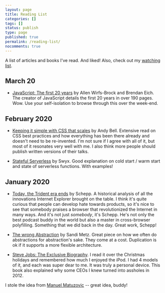 ```yaml
---
layout: page
title: Reading List
categories: []
tags: []
status: publish
type: page
published: true
permalink: /reading-list/
nocomments: true
---
```


A list of articles and books I've read. And liked! Also, check out my [watching list](/watching-list).

## March 20

- [JavaScript: The first 20 years](https://zenodo.org/record/3707008#.XnXvDpP0nyg) by Allen Wirfs-Brock and Brendan Eich. The creator of JavaScript details the first 20 years in over 190 pages. Wow. Use your self-isolation to browse through this over the week-end.

## February 2020

- [Keeping it simple with CSS that scales](https://hankchizljaw.com/wrote/keeping-it-simple-with-css-that-scales/) by Andy Bell. Extensive read on CSS best practices and how everything has been there already and doesn't need to be re-invented. I'm not sure if I agree with all of it, but most of it resonates very well with me. I also think more people should publish written versions of their talks.

- [Stateful Serverless](https://www.swyx.io/writing/stateful-serverless/) by Swyx. Good explanation on cold start / warm start and state of serverless functions. With examples!

## January 2020

- [Today, the Trident era ends](https://schepp.dev/posts/today-the-trident-era-ends/) by Schepp. A historical analysis of all the innovations Internet Explorer brought on the table. I think it's quite curious that people can develop hate towards products, so it's nice to see that somebody praises a browser that revolutionized the Internet in many ways. And it's not just *somebody*, it's Schepp. He's not only the best podcast buddy in the world but also a master in cross-browser polyfilling. Something that we did back in the day. Great work, Schepp!

- [The wrong Abstraction](https://www.sandimetz.com/blog/2016/1/20/the-wrong-abstraction) by Sandi Metz. Great piece on how we often do abstractions for abstraction's sake. They come at a cost. Duplication is ok if it supports a more flexible architecture.

- [Steve Jobs: The Exclusive Biography](https://www.amazon.de/Steve-Jobs-Exclusive-Walter-Isaacson/dp/034914043X). I read it over the Christmas holidays and remembered how much I enjoyed the iPod. I had 4 models of it, and each was super dear to me. It was truly a personal device. This book also explained why some CEOs I knew turned into assholes in 2012. 

I stole the idea from [Manuel Matuzovic](https://www.matuzo.at/readinglist/) -- great idea, buddy!
